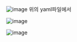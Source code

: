 
![image](https://user-images.githubusercontent.com/73014464/142029596-dab73bf6-44eb-40bb-9807-acf316bdd3a8.png)
위의 yaml파일에서 

![image](https://user-images.githubusercontent.com/73014464/142035025-2920cd75-337c-4b6b-a7be-4fa38dc12563.png)


![image](https://user-images.githubusercontent.com/73014464/142035051-52c211c7-38cb-4f97-8190-f7fb04b3060f.png)


